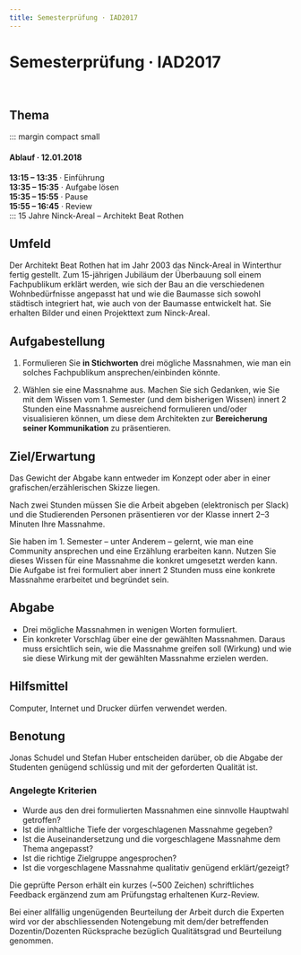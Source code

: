 ```yaml
---
title: Semesterprüfung · IAD2017
---
```

# Semesterprüfung · IAD2017


<br>




## Thema
::: margin compact small

#### Ablauf · 12.01.2018
**13:15 – 13:35** · Einführung  
**13:35 – 15:35** · Aufgabe lösen  
**15:35 – 15:55** · Pause  
**15:55 – 16:45** · Review  
:::
15 Jahre Ninck-Areal – Architekt Beat Rothen

## Umfeld
Der Architekt Beat Rothen hat im Jahr 2003 das Ninck-Areal in Winterthur fertig gestellt. Zum 15-jährigen Jubiläum der Überbauung soll einem Fachpublikum erklärt werden, wie sich der Bau an die verschiedenen Wohnbedürfnisse angepasst hat und wie die Baumasse sich sowohl städtisch integriert hat, wie auch von der Baumasse entwickelt hat. Sie erhalten Bilder und einen Projekttext zum Ninck-Areal.

## Aufgabestellung
1. Formulieren Sie **in Stichworten** drei mögliche Massnahmen, wie man ein solches Fachpublikum ansprechen/einbinden könnte.

2. Wählen sie eine Massnahme aus. Machen Sie sich Gedanken, wie Sie mit dem Wissen vom 1. Semester (und dem bisherigen Wissen) innert 2 Stunden eine Massnahme ausreichend formulieren und/oder visualisieren können, um diese dem Architekten zur **Bereicherung seiner Kommunikation** zu präsentieren.


## Ziel/Erwartung
Das Gewicht der Abgabe kann entweder im Konzept oder aber in einer grafischen/erzählerischen Skizze liegen.

Nach zwei Stunden müssen Sie die Arbeit abgeben (elektronisch per Slack) und die Studierenden Personen präsentieren vor der Klasse innert 2–3 Minuten Ihre Massnahme.

Sie haben im 1. Semester – unter Anderem – gelernt, wie man eine Community ansprechen und eine Erzählung erarbeiten kann. Nutzen Sie dieses Wissen für eine Massnahme die konkret umgesetzt werden kann. Die Aufgabe ist frei formuliert aber innert 2 Stunden muss eine konkrete Massnahme erarbeitet und begründet sein.


## Abgabe
- Drei mögliche Massnahmen in wenigen Worten formuliert.
- Ein konkreter Vorschlag über eine der gewählten Massnahmen. Daraus muss ersichtlich sein, wie die Massnahme greifen soll (Wirkung) und wie sie diese Wirkung mit der gewählten Massnahme erzielen werden.


## Hilfsmittel
Computer, Internet und Drucker dürfen verwendet werden.

<div class='header'></div>

## Benotung
Jonas Schudel und Stefan Huber entscheiden darüber, ob die Abgabe der Studenten genügend schlüssig und mit der geforderten Qualität ist.

### Angelegte Kriterien
- Wurde aus den drei formulierten Massnahmen eine sinnvolle Hauptwahl getroffen?
- Ist die inhaltliche Tiefe der vorgeschlagenen Massnahme gegeben?
- Ist die Auseinandersetzung und die vorgeschlagene Massnahme dem Thema angepasst?
- Ist die richtige Zielgruppe angesprochen?
- Ist die vorgeschlagene Massnahme qualitativ genügend erklärt/gezeigt?


Die geprüfte Person erhält ein kurzes (~500 Zeichen) schriftliches Feedback ergänzend zum am Prüfungstag erhaltenen Kurz-Review.

Bei einer allfällig ungenügenden Beurteilung der Arbeit durch die Experten wird vor der abschliessenden Notengebung mit dem/der betreffenden Dozentin/Dozenten Rücksprache bezüglich Qualitätsgrad und Beurteilung genommen.
